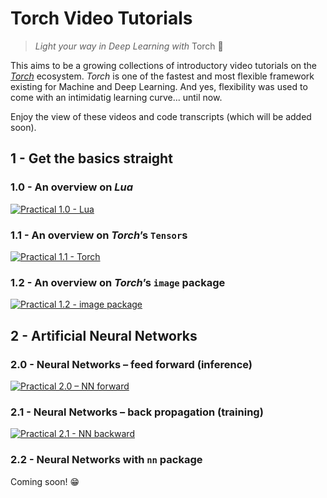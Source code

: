 # Torch Video Tutorials

> *Light your way in Deep Learning with* Torch :flashlight:

This aims to be a growing collections of introductory video tutorials on the [*Torch*](http://torch.ch) ecosystem.
*Torch* is one of the fastest and most flexible framework existing for Machine and Deep Learning.
And yes, flexibility was used to come with an intimidatig learning curve... until now.

Enjoy the view of these videos and code transcripts (which will be added soon).


## 1 - Get the basics straight

### 1.0 - An overview on *Lua*

[![Practical 1.0 - Lua](http://img.youtube.com/vi/QLYLOPeI92g/0.jpg)](http://www.youtube.com/watch?v=QLYLOPeI92g)

### 1.1 - An overview on *Torch*’s `Tensor`s

[![Practical 1.1 - Torch](http://img.youtube.com/vi/o3aRgD1uzsc/0.jpg)](http://www.youtube.com/watch?v=o3aRgD1uzsc)

### 1.2 - An overview on *Torch*’s `image` package

[![Practical 1.2 - image package](http://img.youtube.com/vi/dEjvydjcwOE/0.jpg)](http://www.youtube.com/watch?v=dEjvydjcwOE)


## 2 - Artificial Neural Networks

### 2.0 - Neural Networks – feed forward (inference)

[![Practical 2.0 – NN forward](http://img.youtube.com/vi/hxA0wxibv8g/0.jpg)](http://www.youtube.com/watch?v=hxA0wxibv8g)

### 2.1 - Neural Networks – back propagation (training)

[![Practical 2.1 - NN backward](http://img.youtube.com/vi/VaQUx7m3oR4/0.jpg)](http://www.youtube.com/watch?v=VaQUx7m3oR4)

### 2.2 - Neural Networks with `nn` package

Coming soon! :grin:
